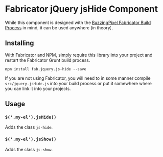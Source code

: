 # Fabricator jQuery jsHide Component

While this component is designed with the [BuzzingPixel Fabricator Build Process](https://github.com/tjdraper/buzzing-pixel-fabricator) in mind, it can be used anywhere (in theory).

## Installing

With Fabricator and NPM, simply require this library into your project and restart the Fabricator Grunt build process.

`npm install fab.jquery.js-hide --save`

If you are not using Fabricator, you will need to in some manner compile `src/jquery.jsHide.js` into your build process or put it somewhere where you can link it into your projects.

## Usage

### `$('.my-el').jsHide()`

Adds the class `js-hide`.

### `$('.my-el').jsShow()`

Adds the class `js-show`.
